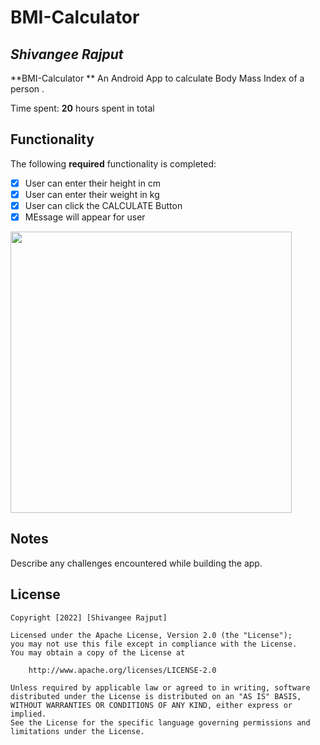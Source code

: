 # BMI-Calculator

## *Shivangee Rajput*

**BMI-Calculator ** An Android App to calculate Body Mass Index of a person .  

Time spent: **20** hours spent in total

## Functionality 

The following **required** functionality is completed:

* [x] User can enter their height in cm
* [x] User can enter their weight in kg
* [x] User can click the CALCULATE Button
* [x] MEssage will appear for user

<img src="https://user-images.githubusercontent.com/100294737/161737042-3c6bbe67-a61e-4ec4-a253-9672a2f17628.jpeg" height="450px"></img>


## Notes

Describe any challenges encountered while building the app.

## License

    Copyright [2022] [Shivangee Rajput]

    Licensed under the Apache License, Version 2.0 (the "License");
    you may not use this file except in compliance with the License.
    You may obtain a copy of the License at

        http://www.apache.org/licenses/LICENSE-2.0

    Unless required by applicable law or agreed to in writing, software
    distributed under the License is distributed on an "AS IS" BASIS,
    WITHOUT WARRANTIES OR CONDITIONS OF ANY KIND, either express or implied.
    See the License for the specific language governing permissions and
    limitations under the License.
